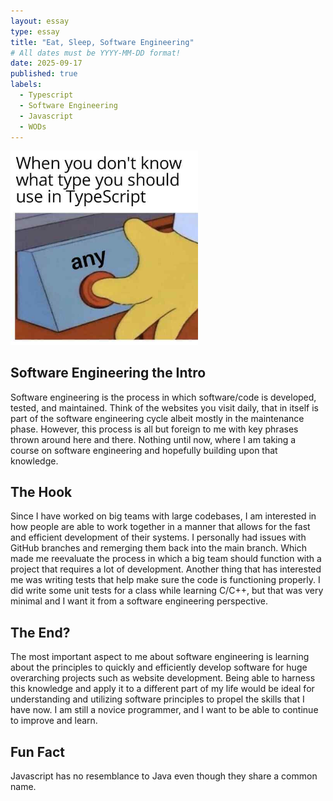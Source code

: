 ```yaml
---
layout: essay
type: essay
title: "Eat, Sleep, Software Engineering"
# All dates must be YYYY-MM-DD format!
date: 2025-09-17
published: true
labels:
  - Typescript
  - Software Engineering
  - Javascript
  - WODs
---
```


<img width="300px" class="rounded float-start pe-4" src="../img/memescript.png">

## Software Engineering the Intro

Software engineering is the process in which software/code is developed, tested, and maintained. Think of the websites you visit daily, that in itself is part of the software engineering cycle albeit mostly in the maintenance phase. However, this process is all but foreign to me with key phrases thrown around here and there. Nothing until now, where I am taking a course on software engineering and hopefully building upon that knowledge. 

## The Hook

Since I have worked on big teams with large codebases, I am interested in how people are able to work together in a manner that allows for the fast and efficient development of their systems. I personally had issues with GitHub branches and remerging them back into the main branch. Which made me reevaluate the process in which a big team should function with a project that requires a lot of development. Another thing that has interested me was writing tests that help make sure the code is functioning properly. I did write some unit tests for a class while learning C/C++, but that was very minimal and I want it from a software engineering perspective. 


## The End?

The most important aspect to me about software engineering is learning about the principles to quickly and efficiently develop software for huge overarching projects such as website development. Being able to harness this knowledge and apply it to a different part of my life would be ideal for understanding and utilizing software principles to propel the skills that I have now. I am still a novice programmer, and I want to be able to continue to improve and learn.

## Fun Fact
Javascript has no resemblance to Java even though they share a common name.
